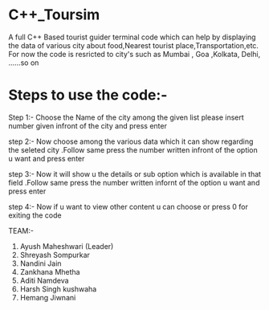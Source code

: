 # C++_Toursim
A full C++ Based tourist guider terminal code which can help by displaying the data of various city about  food,Nearest tourist place,Transportation,etc. For now the code is resricted to city's such as Mumbai , Goa ,Kolkata, Delhi, ......so on 

# Steps to use the code:- 

Step 1:- Choose the Name of the city among the given list please insert number given infront of the city and press enter 

step 2:- Now choose among the various data which it can show regarding the seleted city .Follow same press the number written infront of the option u want and press enter

step 3:-  Now it will show u the details or sub option which is available in that field .Follow same press the number written infornt of the option u want and press enter

step 4:-  Now if u want to view other content u can choose or press 0 for exiting the code 

TEAM:- 

1. Ayush Maheshwari (Leader)
2. Shreyash Sompurkar 
3. Nandini Jain
4. Zankhana Mhetha
5. Aditi Namdeva
6. Harsh Singh kushwaha
7. Hemang Jiwnani
